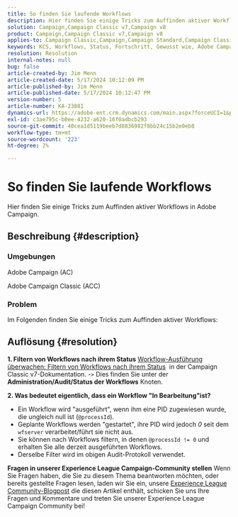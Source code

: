 ```yaml
---
title: So finden Sie laufende Workflows
description: Hier finden Sie einige Tricks zum Auffinden aktiver Workflows in Adobe Campaign.
solution: Campaign,Campaign Classic v7,Campaign v8
product: Campaign,Campaign Classic v7,Campaign v8
applies-to: Campaign Classic,Campaign,Campaign Standard,Campaign Classic v7,Campaign v8
keywords: KCS, Workflows, Status, Fortschritt, Gewusst wie, Adobe Campaign, AC, ACC, Adobe Campaign Classic
resolution: Resolution
internal-notes: null
bug: false
article-created-by: Jim Menn
article-created-date: 5/17/2024 10:12:09 PM
article-published-by: Jim Menn
article-published-date: 5/17/2024 10:12:47 PM
version-number: 5
article-number: KA-23881
dynamics-url: https://adobe-ent.crm.dynamics.com/main.aspx?forceUCI=1&pagetype=entityrecord&etn=knowledgearticle&id=dd146c7d-9a14-ef11-9f8a-6045bd006268
exl-id: c3ae795c-b0ee-4232-a620-16f0adbcb293
source-git-commit: 40cea1d5119beeb7d8836982f8bb24c15b2e0eb8
workflow-type: tm+mt
source-wordcount: '223'
ht-degree: 2%

---
```


# So finden Sie laufende Workflows


Hier finden Sie einige Tricks zum Auffinden aktiver Workflows in Adobe Campaign.

## Beschreibung {#description}


### Umgebungen

Adobe Campaign (AC)

Adobe Campaign Classic (ACC)

### Problem

Im Folgenden finden Sie einige Tricks zum Auffinden aktiver Workflows:


## Auflösung {#resolution}


<b>1. Filtern von Workflows nach ihrem Status</b>
[Workflow-Ausführung überwachen: Filtern von Workflows nach ihrem Status](https://experienceleague.adobe.com/docs/campaign-classic/using/automating-with-workflows/monitoring-workflows/monitoring-workflow-execution.html?lang=en#filtering-workflows-status)  in der Campaign Classic v7-Dokumentation.
-`>`  Dies finden Sie unter der <b>Administration/Audit/Status der Workflows</b> Knoten.

<b>2. Was bedeutet eigentlich, dass ein Workflow &quot;In Bearbeitung&quot;ist?</b>
- Ein Workflow wird &quot;ausgeführt&quot;, wenn ihm eine PID zugewiesen wurde, die ungleich null ist (`@processId`).
- Geplante Workflows werden &quot;gestartet&quot;, ihre PID wird jedoch *0* seit dem `wfserver` verarbeitet/führt sie nicht aus.
- Sie können nach Workflows filtern, in denen `@processId != 0` und erhalten Sie alle derzeit ausgeführten Workflows.
- Derselbe Filter wird im obigen Audit-Protokoll verwendet.




<b>Fragen in unserer Experience League Campaign-Community stellen</b>
Wenn Sie Fragen haben, die Sie zu diesem Thema beantworten möchten, oder bereits gestellte Fragen lesen, laden wir Sie ein, unsere [Experience League Community-Blogpost](https://experienceleaguecommunities.adobe.com/t5/adobe-campaign-classic-blogs/introducing-top-kcs-articles-curated-for-your-troubleshooting/bc-p/672426#M132 "Link folgen") die diesen Artikel enthält, schicken Sie uns Ihre Fragen und Kommentare und treten Sie unserer Experience League Campaign Community bei!
